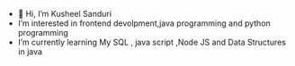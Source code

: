 - 👋 Hi, I’m  Kusheel Sanduri
- I’m interested in frontend devolpment,java programming and python programming
- I’m currently learning My SQL , java script ,Node JS and Data Structures in java 


<!---
KusheelSanduri/KusheelSanduri is a ✨ special ✨ repository because its `README.md` (this file) appears on your GitHub profile.
You can click the Preview link to take a look at your changes.
--->
